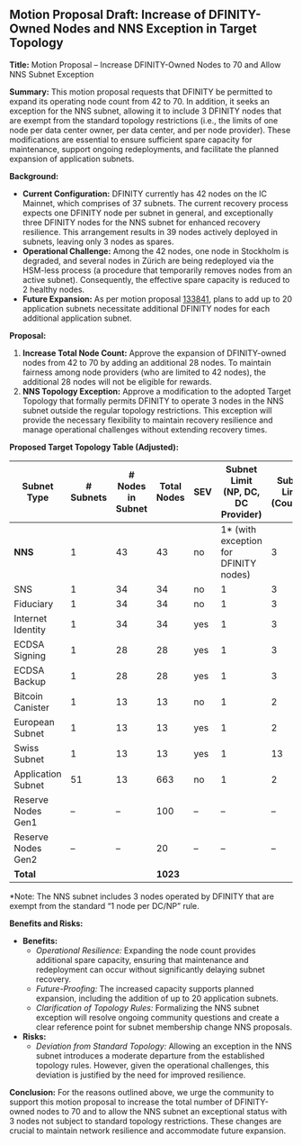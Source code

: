 ## Motion Proposal Draft: Increase of DFINITY-Owned Nodes and NNS Exception in Target Topology

**Title:**
Motion Proposal – Increase DFINITY-Owned Nodes to 70 and Allow NNS Subnet Exception

**Summary:**
This motion proposal requests that DFINITY be permitted to expand its operating node count from 42 to 70. In addition, it seeks an exception for the NNS subnet, allowing it to include 3 DFINITY nodes that are exempt from the standard topology restrictions (i.e., the limits of one node per data center owner, per data center, and per node provider). These modifications are essential to ensure sufficient spare capacity for maintenance, support ongoing redeployments, and facilitate the planned expansion of application subnets.

**Background:**

- **Current Configuration:** DFINITY currently has 42 nodes on the IC Mainnet, which comprises of 37 subnets. The current recovery process expects one DFINITY node per subnet in general, and exceptionally three DFINITY nodes for the NNS subnet for enhanced recovery resilience. This arrangement results in 39 nodes actively deployed in subnets, leaving only 3 nodes as spares.
- **Operational Challenge:** Among the 42 nodes, one node in Stockholm is degraded, and several nodes in Zürich are being redeployed via the HSM-less process (a procedure that temporarily removes nodes from an active subnet). Consequently, the effective spare capacity is reduced to 2 healthy nodes.
- **Future Expansion:** As per motion proposal [133841](https://forum.dfinity.org/t/adjustment-of-ic-target-topology-to-add-20-application-subnets/), plans to add up to 20 application subnets necessitate additional DFINITY nodes for each additional application subnet.

**Proposal:**

1. **Increase Total Node Count:**
    Approve the expansion of DFINITY-owned nodes from 42 to 70 by adding an additional 28 nodes. To maintain fairness among node providers (who are limited to 42 nodes), the additional 28 nodes will not be eligible for rewards.
2. **NNS Topology Exception:**
    Approve a modification to the adopted Target Topology that formally permits DFINITY to operate 3 nodes in the NNS subnet outside the regular topology restrictions. This exception will provide the necessary flexibility to maintain recovery resilience and manage operational challenges without extending recovery times.

**Proposed Target Topology Table (Adjusted):**

| **Subnet Type**    | **# Subnets** | **# Nodes in Subnet** | **Total Nodes** | **SEV** | **Subnet Limit (NP, DC, DC Provider)** | **Subnet Limit (Country)** |
| ------------------ | ------------- | --------------------- | --------------- | ------- | -------------------------------------- | -------------------------- |
| **NNS**            | 1             | 43                    | 43              | no      | 1* (with exception for DFINITY nodes)  | 3                          |
| SNS                | 1             | 34                    | 34              | no      | 1                                      | 3                          |
| Fiduciary          | 1             | 34                    | 34              | no      | 1                                      | 3                          |
| Internet Identity  | 1             | 34                    | 34              | yes     | 1                                      | 3                          |
| ECDSA Signing      | 1             | 28                    | 28              | yes     | 1                                      | 3                          |
| ECDSA Backup       | 1             | 28                    | 28              | yes     | 1                                      | 3                          |
| Bitcoin Canister   | 1             | 13                    | 13              | no      | 1                                      | 2                          |
| European Subnet    | 1             | 13                    | 13              | yes     | 1                                      | 2                          |
| Swiss Subnet       | 1             | 13                    | 13              | yes     | 1                                      | 13                         |
| Application Subnet | 51            | 13                    | 663             | no      | 1                                      | 2                          |
| Reserve Nodes Gen1 | –             | –                     | 100             | –       | –                                      | –                          |
| Reserve Nodes Gen2 | –             | –                     | 20              | –       | –                                      | –                          |
| **Total**          |               |                       | **1023**        |         |                                        |                            |

*Note: The NNS subnet includes 3 nodes operated by DFINITY that are exempt from the standard “1 node per DC/NP” rule.

**Benefits and Risks:**

- **Benefits:**
    - _Operational Resilience:_ Expanding the node count provides additional spare capacity, ensuring that maintenance and redeployment can occur without significantly delaying subnet recovery.
    - _Future-Proofing:_ The increased capacity supports planned expansion, including the addition of up to 20 application subnets.
    - _Clarification of Topology Rules:_ Formalizing the NNS subnet exception will resolve ongoing community questions and create a clear reference point for subnet membership change NNS proposals.
- **Risks:**
    - _Deviation from Standard Topology:_ Allowing an exception in the NNS subnet introduces a moderate departure from the established topology rules. However, given the operational challenges, this deviation is justified by the need for improved resilience.

**Conclusion:**
For the reasons outlined above, we urge the community to support this motion proposal to increase the total number of DFINITY-owned nodes to 70 and to allow the NNS subnet an exceptional status with 3 nodes not subject to standard topology restrictions. These changes are crucial to maintain network resilience and accommodate future expansion.

